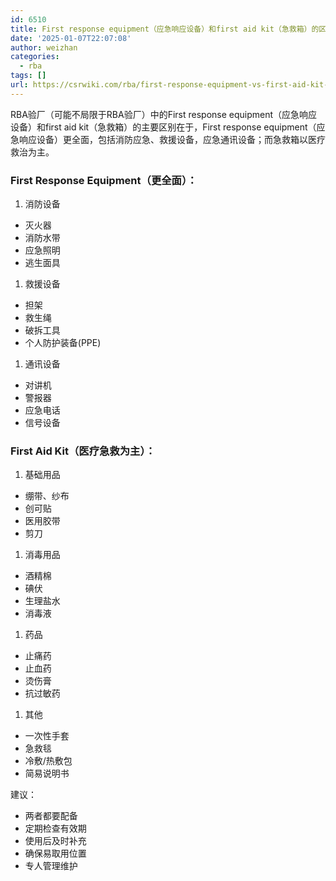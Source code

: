 ```yaml
---
id: 6510
title: First response equipment（应急响应设备）和first aid kit（急救箱）的区别
date: '2025-01-07T22:07:08'
author: weizhan
categories:
  - rba
tags: []
url: https://csrwiki.com/rba/first-response-equipment-vs-first-aid-kit-in-rba-audit
---
```


RBA验厂（可能不局限于RBA验厂）中的First response equipment（应急响应设备）和first aid kit（急救箱）的主要区别在于，First response equipment（应急响应设备）更全面，包括消防应急、救援设备，应急通讯设备；而急救箱以医疗救治为主。

### First Response Equipment（更全面）：

1. 消防设备

- 灭火器
- 消防水带
- 应急照明
- 逃生面具

1. 救援设备

- 担架
- 救生绳
- 破拆工具
- 个人防护装备(PPE)

1. 通讯设备

- 对讲机
- 警报器
- 应急电话
- 信号设备

### First Aid Kit（医疗急救为主）：

1. 基础用品

- 绷带、纱布
- 创可贴
- 医用胶带
- 剪刀

1. 消毒用品

- 酒精棉
- 碘伏
- 生理盐水
- 消毒液

1. 药品

- 止痛药
- 止血药
- 烫伤膏
- 抗过敏药

1. 其他

- 一次性手套
- 急救毯
- 冷敷/热敷包
- 简易说明书

建议：

- 两者都要配备
- 定期检查有效期
- 使用后及时补充
- 确保易取用位置
- 专人管理维护
